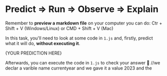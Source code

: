 # Predict => Run => Observe => Explain

Remember to **preview a markdown file** on your computer you can do:
Ctr + Shift + V (Windows/Linux) or CMD + Shift + V (Mac)

In this task, you'll need to look at some code in `1.js` and, firstly, predict what it will do, **without executing it**.

{YOUR PREDICTION HERE}

Afterwards, you can execute the code in `1.js` to check your answer 📝
//we declar a varible name currentyear and we gave it a value 2023 and the 